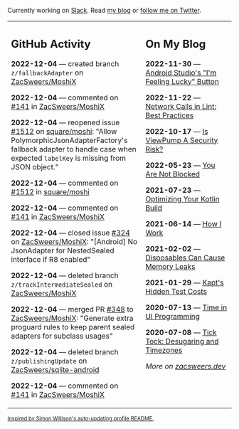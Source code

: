 Currently working on [Slack](https://slack.com/). Read [my blog](https://zacsweers.dev/) or [follow me on Twitter](https://twitter.com/ZacSweers).

<table><tr><td valign="top" width="60%">

## GitHub Activity
<!-- githubActivity starts -->
**2022-12-04** — created branch `z/fallbackAdapter` on [ZacSweers/MoshiX](https://github.com/ZacSweers/MoshiX)

**2022-12-04** — commented on [#141](https://github.com/ZacSweers/MoshiX/issues/141#issuecomment-1336532415) in [ZacSweers/MoshiX](https://github.com/ZacSweers/MoshiX)

**2022-12-04** — reopened issue [#1512](https://github.com/square/moshi/issues/1512) on [square/moshi](https://github.com/square/moshi): "Allow PolymorphicJsonAdapterFactory's fallback adapter to handle case when expected `labelKey` is missing from JSON object."

**2022-12-04** — commented on [#1512](https://github.com/square/moshi/issues/1512#issuecomment-1336532336) in [square/moshi](https://github.com/square/moshi)

**2022-12-04** — commented on [#141](https://github.com/ZacSweers/MoshiX/issues/141#issuecomment-1336519341) in [ZacSweers/MoshiX](https://github.com/ZacSweers/MoshiX)

**2022-12-04** — closed issue [#324](https://github.com/ZacSweers/MoshiX/issues/324) on [ZacSweers/MoshiX](https://github.com/ZacSweers/MoshiX): "[Android] No JsonAdapter for NestedSealed interface if R8 enabled"

**2022-12-04** — deleted branch `z/trackIntermediateSealed` on [ZacSweers/MoshiX](https://github.com/ZacSweers/MoshiX)

**2022-12-04** — merged PR [#348](https://github.com/ZacSweers/MoshiX/pull/348) to [ZacSweers/MoshiX](https://github.com/ZacSweers/MoshiX): "Generate extra proguard rules to keep parent sealed adapters for subclass usages"

**2022-12-04** — deleted branch `z/publishingUpdate` on [ZacSweers/sqlite-android](https://github.com/ZacSweers/sqlite-android)

**2022-12-04** — commented on [#141](https://github.com/ZacSweers/MoshiX/issues/141#issuecomment-1336512078) in [ZacSweers/MoshiX](https://github.com/ZacSweers/MoshiX)
<!-- githubActivity ends -->
</td><td valign="top" width="40%">

## On My Blog
<!-- blog starts -->
**2022-11-30** — [Android Studio's "I'm Feeling Lucky" Button](https://www.zacsweers.dev/android-studios-im-feeling-lucky-button/)

**2022-11-22** — [Network Calls in Lint: Best Practices](https://www.zacsweers.dev/network-calls-in-lint-best-practices/)

**2022-10-17** — [Is ViewPump A Security Risk?](https://www.zacsweers.dev/is-viewpump-a-security-risk/)

**2022-05-23** — [You Are Not Blocked](https://www.zacsweers.dev/you-are-not-blocked/)

**2021-07-23** — [Optimizing Your Kotlin Build](https://www.zacsweers.dev/optimizing-your-kotlin-build/)

**2021-06-14** — [How I Work](https://www.zacsweers.dev/how-i-work/)

**2021-02-02** — [Disposables Can Cause Memory Leaks](https://www.zacsweers.dev/disposables-can-cause-memory-leaks/)

**2021-01-29** — [Kapt's Hidden Test Costs](https://www.zacsweers.dev/kapts-hidden-test-costs/)

**2020-07-13** — [Time in UI Programming](https://www.zacsweers.dev/time-in-ui/)

**2020-07-08** — [Tick Tock: Desugaring and Timezones](https://www.zacsweers.dev/ticktock-desugaring-timezones/)
<!-- blog ends -->
_More on [zacsweers.dev](https://zacsweers.dev/)_
</td></tr></table>

<sub><a href="https://simonwillison.net/2020/Jul/10/self-updating-profile-readme/">Inspired by Simon Willison's auto-updating profile README.</a></sub>